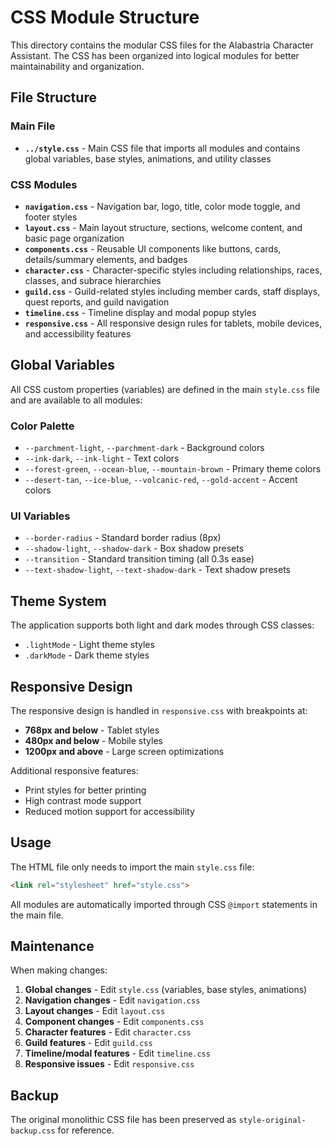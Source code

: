# CSS Module Structure

This directory contains the modular CSS files for the Alabastria Character Assistant. The CSS has been organized into logical modules for better maintainability and organization.

## File Structure

### Main File
- **`../style.css`** - Main CSS file that imports all modules and contains global variables, base styles, animations, and utility classes

### CSS Modules
- **`navigation.css`** - Navigation bar, logo, title, color mode toggle, and footer styles
- **`layout.css`** - Main layout structure, sections, welcome content, and basic page organization
- **`components.css`** - Reusable UI components like buttons, cards, details/summary elements, and badges
- **`character.css`** - Character-specific styles including relationships, races, classes, and subrace hierarchies
- **`guild.css`** - Guild-related styles including member cards, staff displays, quest reports, and guild navigation
- **`timeline.css`** - Timeline display and modal popup styles
- **`responsive.css`** - All responsive design rules for tablets, mobile devices, and accessibility features

## Global Variables

All CSS custom properties (variables) are defined in the main `style.css` file and are available to all modules:

### Color Palette
- `--parchment-light`, `--parchment-dark` - Background colors
- `--ink-dark`, `--ink-light` - Text colors
- `--forest-green`, `--ocean-blue`, `--mountain-brown` - Primary theme colors
- `--desert-tan`, `--ice-blue`, `--volcanic-red`, `--gold-accent` - Accent colors

### UI Variables
- `--border-radius` - Standard border radius (8px)
- `--shadow-light`, `--shadow-dark` - Box shadow presets
- `--transition` - Standard transition timing (all 0.3s ease)
- `--text-shadow-light`, `--text-shadow-dark` - Text shadow presets

## Theme System

The application supports both light and dark modes through CSS classes:
- `.lightMode` - Light theme styles
- `.darkMode` - Dark theme styles

## Responsive Design

The responsive design is handled in `responsive.css` with breakpoints at:
- **768px and below** - Tablet styles
- **480px and below** - Mobile styles
- **1200px and above** - Large screen optimizations

Additional responsive features:
- Print styles for better printing
- High contrast mode support
- Reduced motion support for accessibility

## Usage

The HTML file only needs to import the main `style.css` file:

```html
<link rel="stylesheet" href="style.css">
```

All modules are automatically imported through CSS `@import` statements in the main file.

## Maintenance

When making changes:
1. **Global changes** - Edit `style.css` (variables, base styles, animations)
2. **Navigation changes** - Edit `navigation.css`
3. **Layout changes** - Edit `layout.css`
4. **Component changes** - Edit `components.css`
5. **Character features** - Edit `character.css`
6. **Guild features** - Edit `guild.css`
7. **Timeline/modal features** - Edit `timeline.css`
8. **Responsive issues** - Edit `responsive.css`

## Backup

The original monolithic CSS file has been preserved as `style-original-backup.css` for reference.
